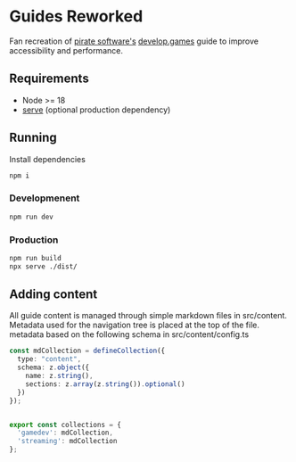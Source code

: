 # Guides Reworked

Fan recreation of [pirate software's](https://www.twitch.tv/piratesoftware) [develop.games](https://develop.games/) guide to improve accessibility and performance.

## Requirements
- Node >= 18
- [serve](https://www.npmjs.com/package/serve) (optional production dependency)

## Running
Install dependencies
```sh
npm i
```

### Developmenent
```sh
npm run dev
```

### Production
```sh
npm run build
npx serve ./dist/
```

## Adding content
All guide content is managed through simple markdown files in src/content. Metadata used for the navigation tree is placed at the top of the file. metadata based on the following schema in src/content/config.ts

```ts
const mdCollection = defineCollection({
  type: "content",
  schema: z.object({
    name: z.string(),
    sections: z.array(z.string()).optional()
  })
});


export const collections = {
  'gamedev': mdCollection,
  'streaming': mdCollection
};
```